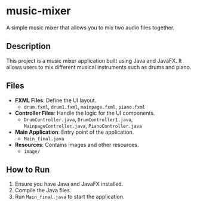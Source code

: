 # music-mixer
A simple music mixer that allows you to mix two audio files together.

## Description

This project is a music mixer application built using Java and JavaFX. It allows users to mix different musical instruments such as drums and piano.

## Files

- **FXML Files**: Define the UI layout.
  - `drum.fxml`, `drum1.fxml`, `mainpage.fxml`, `piano.fxml`
- **Controller Files**: Handle the logic for the UI components.
  - `DrumController.java`, `DrumController1.java`, `MainpageController.java`, `PianoController.java`
- **Main Application**: Entry point of the application.
  - `Main_final.java`
- **Resources**: Contains images and other resources.
  - `image/`

## How to Run

1. Ensure you have Java and JavaFX installed.
2. Compile the Java files.
3. Run `Main_final.java` to start the application.
